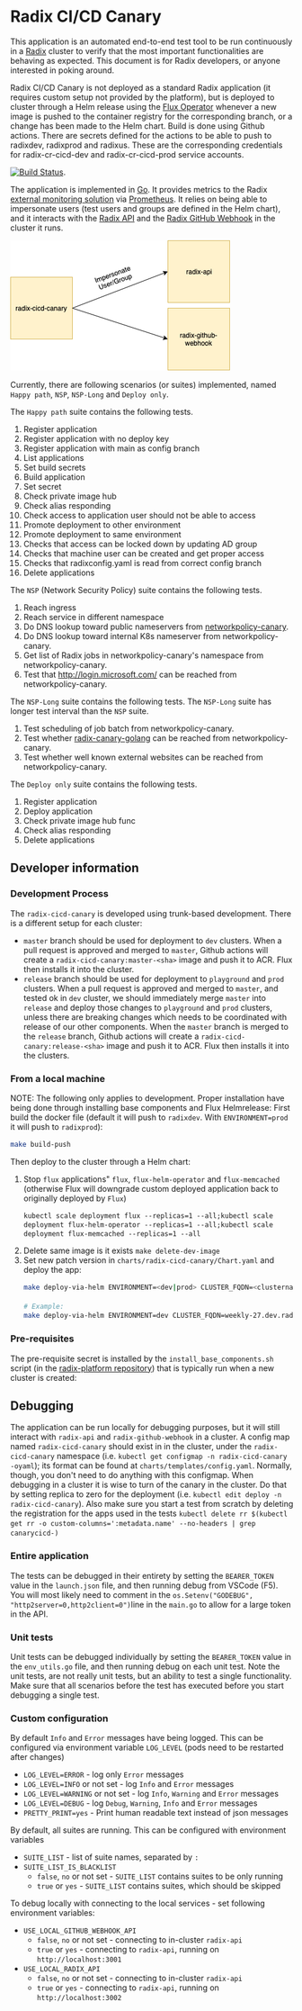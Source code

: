 # Radix CI/CD Canary

This application is an automated end-to-end test tool to be run continuously in a [Radix](https://www.radix.equinor.com) cluster to verify that the most important functionalities are behaving as expected. This document is for Radix developers, or anyone interested in poking around.

Radix CI/CD Canary is not deployed as a standard Radix application (it requires custom setup not provided by the platform), but is deployed to cluster through a Helm release using the [Flux Operator](https://github.com/weaveworks/flux) whenever a new image is pushed to the container registry for the corresponding branch, or a change has been made to the Helm chart. Build is done using Github actions. There are secrets defined for the actions to be able to push to radixdev, radixprod and radixus. These are the corresponding credentials for radix-cr-cicd-dev and radix-cr-cicd-prod service accounts.

[![Build Status](https://github.com/equinor/radix-cicd-canary/workflows/radix-cicd-canary-build/badge.svg)](https://github.com/equinor/radix-cicd-canary/actions?query=workflow%3Aradix-cicd-canary-build).

The application is implemented in [Go](https://golang.org/). It provides metrics to the Radix [external monitoring solution](https://github.com/equinor/radix-monitoring/tree/master/cluster-external-monitoring) via [Prometheus](https://prometheus.io/). It relies on being able to impersonate users (test users and groups are defined in the Helm chart), and it interacts with the [Radix API](https://github.com/equinor/radix-api/) and the [Radix GitHub Webhook](https://github.com/equinor/radix-github-webhook) in the cluster it runs.

![pic](diagrams/radix-cicd-canary.png)

Currently, there are following scenarios (or suites) implemented, named `Happy path`, `NSP`, `NSP-Long` and `Deploy only`.

The `Happy path` suite contains the following tests.

1. Register application
2. Register application with no deploy key
3. Register application with main as config branch
4. List applications
5. Set build secrets
6. Build application
7. Set secret
8. Check private image hub
9. Check alias responding
10. Check access to application user should not be able to access
11. Promote deployment to other environment
12. Promote deployment to same environment
13. Checks that access can be locked down by updating AD group
14. Checks that machine user can be created and get proper access
15. Checks that radixconfig.yaml is read from correct config branch
16. Delete applications

The `NSP` (Network Security Policy) suite contains the following tests.

1. Reach ingress
2. Reach service in different namespace
3. Do DNS lookup toward public nameservers from [networkpolicy-canary](https://console.dev.radix.equinor.com/applications/radix-networkpolicy-canary).
4. Do DNS lookup toward internal K8s nameserver from networkpolicy-canary.
5. Get list of Radix jobs in networkpolicy-canary's namespace from networkpolicy-canary.
6. Test that http://login.microsoft.com/ can be reached from networkpolicy-canary.

The `NSP-Long` suite contains the following tests. The `NSP-Long` suite has longer test interval than the `NSP` suite.

1. Test scheduling of job batch from networkpolicy-canary.
2. Test whether [radix-canary-golang](https://github.com/equinor/radix-canary-golang) can be reached from networkpolicy-canary.
3. Test whether well known external websites can be reached from networkpolicy-canary.

The `Deploy only` suite contains the following tests.

1. Register application
1. Deploy application
1. Check private image hub func
1. Check alias responding
1. Delete applications

## Developer information

### Development Process

The `radix-cicd-canary` is developed using trunk-based development. There is a different setup for each cluster:

- `master` branch should be used for deployment to `dev` clusters. When a pull request is approved and merged to `master`, Github actions will create a `radix-cicd-canary:master-<sha>` image and push it to ACR. Flux then installs it into the cluster.
- `release` branch should be used for deployment to `playground` and `prod` clusters. When a pull request is approved and merged to `master`, and tested ok in `dev` cluster, we should immediately merge `master` into `release` and deploy those changes to `playground` and `prod` clusters, unless there are breaking changes which needs to be coordinated with release of our other components. When the `master` branch is merged to the `release` branch, Github actions will create a `radix-cicd-canary:release-<sha>` image and push it to ACR. Flux then installs it into the clusters.

### From a local machine

NOTE: The following only applies to development. Proper installation have being done through installing base components and Flux Helmrelease:
First build the docker file (default it will push to `radixdev`. With `ENVIRONMENT=prod` it will push to `radixprod`):
```bash
make build-push
```
Then deploy to the cluster through a Helm chart:
1. Stop `flux` applications" `flux`, `flux-helm-operator` and `flux-memcached` (otherwise Flux will downgrade custom deployed application back to originally deployed by `Flux`)
    ```shell script
    kubectl scale deployment flux --replicas=1 --all;kubectl scale deployment flux-helm-operator --replicas=1 --all;kubectl scale deployment flux-memcached --replicas=1 --all
    ```  
2. Delete same image is it exists `make delete-dev-image`
3. Set new patch version in `charts/radix-cicd-canary/Chart.yaml` and deploy the app:
    ```bash
    make deploy-via-helm ENVIRONMENT=<dev|prod> CLUSTER_FQDN=<clustername>.<clustertype>.radix.equinor.com
    
    # Example:
    make deploy-via-helm ENVIRONMENT=dev CLUSTER_FQDN=weekly-27.dev.radix.equinor.com
    ```

### Pre-requisites

The pre-requisite secret is installed by the `install_base_components.sh` script (in the [radix-platform repository](https://github.com/equinor/radix-platform/tree/master/scripts)) that is typically run when a new cluster is created:

## Debugging

The application can be run locally for debugging purposes, but it will still interact with `radix-api` and `radix-github-webhook` in a cluster. A config map named `radix-cicd-canary` should exist in in the cluster, under the `radix-cicd-canary` namespace (i.e. `kubectl get configmap -n radix-cicd-canary -oyaml`); its format can be found at `charts/templates/config.yaml`. Normally, though, you don't need to do anything with this configmap. When debugging in a cluster it is wise to turn of the canary in the cluster. Do that by setting replica to zero for the deployment (i.e. `kubectl edit deploy -n radix-cicd-canary`). Also make sure you start a test from scratch by deleting the registration for the apps used in the tests `kubectl delete rr $(kubectl get rr -o custom-columns=':metadata.name' --no-headers | grep canarycicd-)`

### Entire application

The tests can be debugged in their entirety by setting the `BEARER_TOKEN` value in the `launch.json` file, and then running debug from VSCode (F5). You will most likely need to comment in the `os.Setenv("GODEBUG", "http2server=0,http2client=0")`line in the `main.go` to allow for a large token in the API.

### Unit tests

Unit tests can be debugged individually by setting the `BEARER_TOKEN` value in the `env_utils.go` file, and then running debug on each unit test. Note the unit tests, are not really unit tests, but an ability to test a single functionality. Make sure that all scenarios before the test has executed before you start debugging a single test.

### Custom configuration

By default `Info` and `Error` messages have being logged. This can be configured via environment variable `LOG_LEVEL` (pods need to be restarted after changes)
* `LOG_LEVEL=ERROR` - log only `Error` messages
* `LOG_LEVEL=INFO` or not set - log `Info` and `Error` messages
* `LOG_LEVEL=WARNING` or not set - log `Info`, `Warning` and `Error` messages
* `LOG_LEVEL=DEBUG` - log `Debug`, `Warning`, `Info` and `Error` messages
* `PRETTY_PRINT=yes` - Print human readable text instead of json messages

By default, all suites are running. This can be configured with environment variables
* `SUITE_LIST` - list of suite names, separated by `:`
* `SUITE_LIST_IS_BLACKLIST`
  * `false`, `no` or not set - `SUITE_LIST` contains suites to be only running
  * `true` or `yes` - `SUITE_LIST` contains suites, which should be skipped

To debug locally with connecting to the local services - set following environment variables:
* `USE_LOCAL_GITHUB_WEBHOOK_API`
  * `false`, `no` or not set - connecting to in-cluster `radix-api`
  * `true` or `yes` - connecting to `radix-api`, running on `http://localhost:3001`
* `USE_LOCAL_RADIX_API`
  * `false`, `no` or not set - connecting to in-cluster `radix-api`
  * `true` or `yes` - connecting to `radix-api`, running on `http://localhost:3002`
